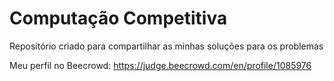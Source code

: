 
# Computação Competitiva

Repositório criado para compartilhar as minhas soluções para os problemas

Meu perfil no Beecrowd: https://judge.beecrowd.com/en/profile/1085976

